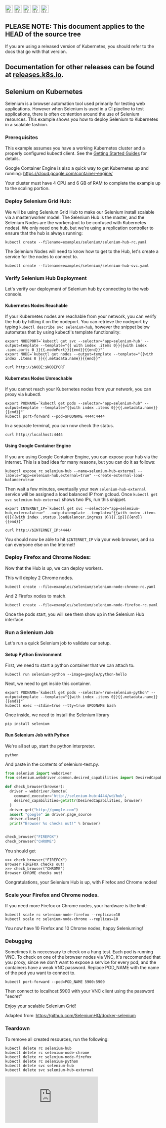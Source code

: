 <!-- BEGIN MUNGE: UNVERSIONED_WARNING -->

<!-- BEGIN STRIP_FOR_RELEASE -->

<img src="http://kubernetes.io/img/warning.png" alt="WARNING"
     width="25" height="25">
<img src="http://kubernetes.io/img/warning.png" alt="WARNING"
     width="25" height="25">
<img src="http://kubernetes.io/img/warning.png" alt="WARNING"
     width="25" height="25">
<img src="http://kubernetes.io/img/warning.png" alt="WARNING"
     width="25" height="25">
<img src="http://kubernetes.io/img/warning.png" alt="WARNING"
     width="25" height="25">

<h2>PLEASE NOTE: This document applies to the HEAD of the source tree</h2>

If you are using a released version of Kubernetes, you should
refer to the docs that go with that version.

Documentation for other releases can be found at
[releases.k8s.io](http://releases.k8s.io).
</strong>
--

<!-- END STRIP_FOR_RELEASE -->

<!-- END MUNGE: UNVERSIONED_WARNING -->

## Selenium on Kubernetes

Selenium is a browser automation tool used primarily for testing web applications. However when Selenium is used in a CI pipeline to test applications, there is often contention around the use of Selenium resources. This example shows you how to deploy Selenium to Kubernetes in a scalable fashion.

### Prerequisites

This example assumes you have a working Kubernetes cluster and a properly configured kubectl client. See the [Getting Started Guides](../../docs/getting-started-guides/) for details.

Google Container Engine is also a quick way to get Kubernetes up and running: https://cloud.google.com/container-engine/

Your cluster must have 4 CPU and 6 GB of RAM to complete the example up to the scaling portion.

### Deploy Selenium Grid Hub:

We will be using Selenium Grid Hub to make our Selenium install scalable via a master/worker model. The Selenium Hub is the master, and the Selenium Nodes are the workers(not to be confused with Kubernetes nodes). We only need one hub, but we're using a replication controller to ensure that the hub is always running:

```console
kubectl create --filename=examples/selenium/selenium-hub-rc.yaml
```

The Selenium Nodes will need to know how to get to the Hub, let's create a service for the nodes to connect to.

```console
kubectl create --filename=examples/selenium/selenium-hub-svc.yaml
```

### Verify Selenium Hub Deployment

Let's verify our deployment of Selenium hub by connecting to the web console.

#### Kubernetes Nodes Reachable

If your Kubernetes nodes are reachable from your network, you can verify the hub by hitting it on the nodeport. You can retrieve the nodeport by typing `kubectl describe svc selenium-hub`, however the snippet below automates that by using kubectl's template functionality:

```console
export NODEPORT=`kubectl get svc --selector='app=selenium-hub' --output=template --template="{{ with index .items 0}}{{with index .spec.ports 0 }}{{.nodePort}}{{end}}{{end}}"`
export NODE=`kubectl get nodes --output=template --template="{{with index .items 0 }}{{.metadata.name}}{{end}}"`

curl http://$NODE:$NODEPORT
```

#### Kubernetes Nodes Unreachable

If you cannot reach your Kubernetes nodes from your network, you can proxy via kubectl.

```console
export PODNAME=`kubectl get pods --selector="app=selenium-hub" --output=template --template="{{with index .items 0}}{{.metadata.name}}{{end}}"`
kubectl port-forward --pod=$PODNAME 4444:4444
```

In a separate terminal, you can now check the status.

```console
curl http://localhost:4444
```

#### Using Google Container Engine

If you are using Google Container Engine, you can expose your hub via the internet. This is a bad idea for many reasons, but you can do it as follows:

```console
kubectl expose rc selenium-hub --name=selenium-hub-external --labels="app=selenium-hub,external=true" --create-external-load-balancer=true
```

Then wait a few minutes, eventually your new `selenium-hub-external` service will be assigned a load balanced IP from gcloud. Once `kubectl get svc selenium-hub-external` shows two IPs, run this snippet.

```console
export INTERNET_IP=`kubectl get svc --selector="app=selenium-hub,external=true" --output=template --template="{{with index .items 0}}{{with index .status.loadBalancer.ingress 0}}{{.ip}}{{end}}{{end}}"`

curl http://$INTERNET_IP:4444/
```

You should now be able to hit `$INTERNET_IP` via your web browser, and so can everyone else on the Internet!

### Deploy Firefox and Chrome Nodes:

Now that the Hub is up, we can deploy workers.

This will deploy 2 Chrome nodes.

```console
kubectl create --file=examples/selenium/selenium-node-chrome-rc.yaml
```

And 2 Firefox nodes to match.

```console
kubectl create --file=examples/selenium/selenium-node-firefox-rc.yaml
```

Once the pods start, you will see them show up in the Selenium Hub interface.

### Run a Selenium Job

Let's run a quick Selenium job to validate our setup.

#### Setup Python Environment

First, we need to start a python container that we can attach to.

```console
kubectl run selenium-python --image=google/python-hello
```

Next, we need to get inside this container.

```console
export PODNAME=`kubectl get pods --selector="run=selenium-python" --output=template --template="{{with index .items 0}}{{.metadata.name}}{{end}}"`
kubectl exec --stdin=true --tty=true $PODNAME bash
```

Once inside, we need to install the Selenium library

```console
pip install selenium
```

#### Run Selenium Job with Python

We're all set up, start the python interpreter.

```console
python
```

And paste in the contents of selenium-test.py.

```python
from selenium import webdriver
from selenium.webdriver.common.desired_capabilities import DesiredCapabilities

def check_browser(browser):
  driver = webdriver.Remote(
    command_executor='http://selenium-hub:4444/wd/hub',
    desired_capabilities=getattr(DesiredCapabilities, browser)
  )
  driver.get("http://google.com")
  assert "google" in driver.page_source
  driver.close()
  print("Browser %s checks out!" % browser)


check_browser("FIREFOX")
check_browser("CHROME")
```

You should get

```
>>> check_browser("FIREFOX")
Browser FIREFOX checks out!
>>> check_browser("CHROME")
Browser CHROME checks out!
```

Congratulations, your Selenium Hub is up, with Firefox and Chrome nodes!

### Scale your Firefox and Chrome nodes.

If you need more Firefox or Chrome nodes, your hardware is the limit:

```console
kubectl scale rc selenium-node-firefox --replicas=10
kubectl scale rc selenium-node-chrome --replicas=10
```

You now have 10 Firefox and 10 Chrome nodes, happy Seleniuming!

### Debugging

Sometimes it is neccessary to check on a hung test. Each pod is running VNC. To check on one of the browser nodes via VNC, it's reccomended that you proxy, since we don't want to expose a service for every pod, and the containers have a weak VNC password. Replace POD_NAME with the name of the pod you want to connect to.

```console
kubectl port-forward --pod=POD_NAME 5900:5900
```

Then connect to localhost:5900 with your VNC client using the password "secret"

Enjoy your scalable Selenium Grid!

Adapted from: https://github.com/SeleniumHQ/docker-selenium

### Teardown

To remove all created resources, run the following:

```console
kubectl delete rc selenium-hub
kubectl delete rc selenium-node-chrome
kubectl delete rc selenium-node-firefox
kubectl delete rc selenium-python
kubectl delete svc selenium-hub
kubectl delete svc selenium-hub-external
```


<!-- BEGIN MUNGE: GENERATED_ANALYTICS -->
[![Analytics](https://kubernetes-site.appspot.com/UA-36037335-10/GitHub/examples/selenium/README.md?pixel)]()
<!-- END MUNGE: GENERATED_ANALYTICS -->
